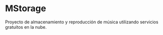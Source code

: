# MStorage
Proyecto de almacenamiento y reproducción de música utilizando servicios gratuitos en la nube.
